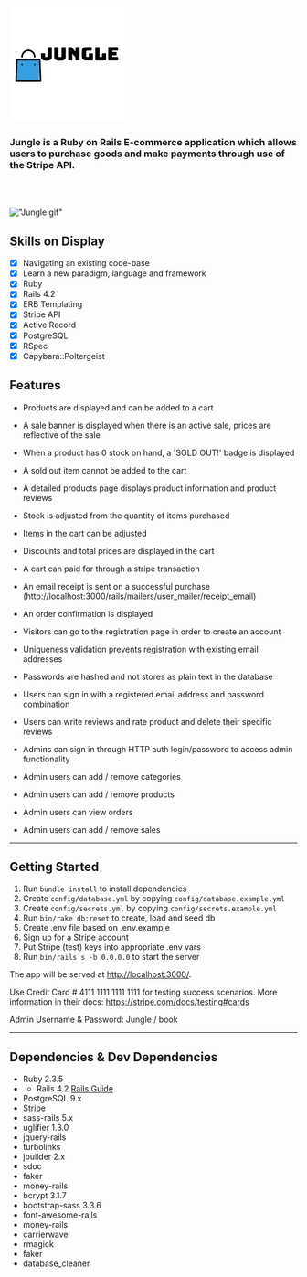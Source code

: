 !["Jungle Logo"](./docs/jungle_logo.PNG)

### Jungle is a Ruby on Rails E-commerce application which allows users to purchase goods and make payments through use of the Stripe API.

<br>
<br>

!["Jungle gif"](./docs/scheduler.gif)

## Skills on Display

- [x] Navigating an existing code-base
- [x] Learn a new paradigm, language and framework
- [x] Ruby
- [x] Rails 4.2
- [x] ERB Templating
- [x] Stripe API
- [x] Active Record
- [x] PostgreSQL
- [x] RSpec
- [x] Capybara::Poltergeist

## Features

- Products are displayed and can be added to a cart
- A sale banner is displayed when there is an active sale, prices are reflective of the sale
- When a product has 0 stock on hand, a 'SOLD OUT!' badge is displayed
- A sold out item cannot be added to the cart
- A detailed products page displays product information and product reviews
- Stock is adjusted from the quantity of items purchased
- Items in the cart can be adjusted
- Discounts and total prices are displayed in the cart
- A cart can paid for through a stripe transaction
- An email receipt is sent on a successful purchase
 (http://localhost:3000/rails/mailers/user_mailer/receipt_email)
- An order confirmation is displayed

- Visitors can go to the registration page in order to create an account
- Uniqueness validation prevents registration with existing email addresses
- Passwords are hashed and not stores as plain text in the database

- Users can sign in with a registered email address and password combination
- Users can write reviews and rate product and delete their specific reviews

- Admins can sign in through HTTP auth login/password to access admin functionality
- Admin users can add / remove categories
- Admin users can add / remove products
- Admin users can view orders
- Admin users can add / remove sales

---

## Getting Started

1. Run `bundle install` to install dependencies
2. Create `config/database.yml` by copying `config/database.example.yml`
3. Create `config/secrets.yml` by copying `config/secrets.example.yml`
4. Run `bin/rake db:reset` to create, load and seed db
5. Create .env file based on .env.example
6. Sign up for a Stripe account
7. Put Stripe (test) keys into appropriate .env vars
8. Run `bin/rails s -b 0.0.0.0` to start the server

The app will be served at <http://localhost:3000/>.

Use Credit Card # 4111 1111 1111 1111 for testing success scenarios.
More information in their docs: https://stripe.com/docs/testing#cards

Admin Username & Password: Jungle / book

---

## Dependencies & Dev Dependencies

- Ruby 2.3.5
- * Rails 4.2 
[Rails Guide](http://guides.rubyonrails.org/v4.2/)
- PostgreSQL 9.x
- Stripe
- sass-rails 5.x
- uglifier 1.3.0
- jquery-rails
- turbolinks
- jbuilder 2.x
- sdoc
- faker
- money-rails
- bcrypt 3.1.7
- bootstrap-sass 3.3.6
- font-awesome-rails
- money-rails
- carrierwave
- rmagick
- faker
- database_cleaner